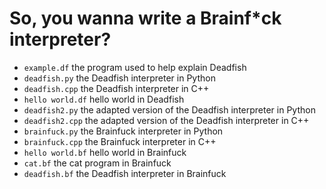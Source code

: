# So, you wanna write a Brainf\*ck interpreter?

- `example.df` the program used to help explain Deadfish
- `deadfish.py` the Deadfish interpreter in Python
- `deadfish.cpp` the Deadfish interpreter in C++
- `hello world.df` hello world in Deadfish
- `deadfish2.py` the adapted version of the Deadfish interpreter in Python
- `deadfish2.cpp` the adapted version of the Deadfish interpreter in C++
- `brainfuck.py` the Brainfuck interpreter in Python
- `brainfuck.cpp` the Brainfuck interpreter in C++
- `hello world.bf` hello world in Brainfuck
- `cat.bf` the cat program in Brainfuck
- `deadfish.bf` the Deadfish interpreter in Brainfuck
